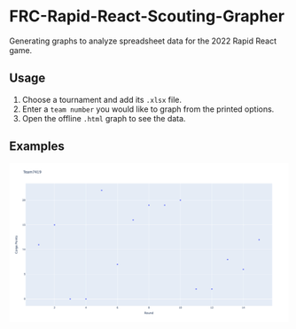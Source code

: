 # FRC-Rapid-React-Scouting-Grapher
Generating graphs to analyze spreadsheet data for the 2022 Rapid React game.

## Usage
1. Choose a tournament and add its ```.xlsx``` file.
2. Enter a ```team number``` you would like to graph from the printed options.
3. Open the offline ```.html``` graph to see the data.

## Examples
<img src="/assets/7419.png" width="800"/>
